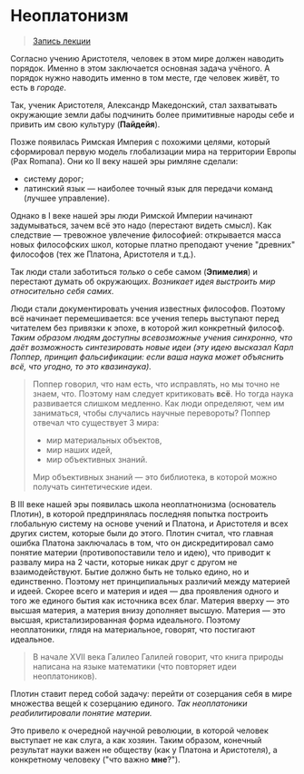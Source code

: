 # Неоплатонизм

> [Запись лекции](https://drive.google.com/open?id=0B_ciiYZxHJLSMzJNTXFPNkRCQ1U)

Согласно учению Аристотеля, человек в этом мире должен наводить порядок.
Именно в этом заключается основная задача учёного.
А порядок нужно наводить именно в том месте, где человек живёт, то есть в _городе_.

Так, ученик Аристотеля, Александр Македонский, стал захватывать окружающие земли дабы подчинить более примитивные народы себе и привить им свою культуру (__Пайдейя__).

Позже появилась Римская Империя с похожими целями, который сформировал первую модель глобализации мира на территории Европы (Pax Romana).
Они ко II веку нашей эры римляне сделали:
- систему дорог;
- латинский язык — наиболее точный язык для передачи команд (лучшее управление).

Однако в I веке нашей эры люди Римской Империи начинают задумываться, зачем всё это надо (перестают видеть смысл).
Как следствие — тревожное увлечение философией: открывается масса новых философских школ, которые платно преподают учение "древних" философов (тех же Платона, Аристотеля и т.д.).

Так люди стали заботиться _только_ о себе самом (__Эпимелия__) и перестают думать об окружающих.
_Возникает идея выстроить мир относительно себя самих._

Люди стали документировать учения известных философов.
Поэтому всё начинает перемешивается: все учения теперь выступают перед читателем без привязки к эпохе, в которой жил конкретный философ.
_Таким образом людям доступны всевозможные учения синхронно, что даёт возможность синтезировать новые идеи (эту идею высказал Карл Поппер, принцип фальсификации: если ваша наука может объяснить всё, что угодно, то это квазинаука)._

> Поппер говорил, что нам есть, что исправлять, но мы точно не знаем, что.
> Поэтому нам следует критиковать __всё__.
> Но тогда наука развивается слишком медленно.
> Как люди определяют, чем им заниматься, чтобы случались научные перевороты?
> Поппер отвечал что существует 3 мира:
> - мир материальных объектов,
> - мир наших идей,
> - мир объективных знаний.
>
> Мир объективных знаний — это библиотека, в которой можно получать синтетические идеи.

В III веке нашей эры появилась школа неоплатнонизма (основатель Плотин), в которой предпринялась последняя попытка построить глобальную систему на основе учений и Платона, и Аристотеля и всех других систем, которые были до этого.
Плотин считал, что главная ошибка Платона заключалась в том, что он дискредитировал само понятие материи (противопоставили тело и идею), что приводит к развалу мира на 2 части, которые никак друг с другом не взаимодействуют.
Бытие должно быть не только едино, но и единственно.
Поэтому нет принципиальных различий между материей и идеей.
Скорее всего и материя и идея — два проявления одного и того же единого бытия как источника всех благ.
Материя вверху — это высшая материя, а материя внизу дополняет высшую.
Материя — это высшая, кристализированная форма идеального.
Поэтому неоплатоники, глядя на материальное, говорят, что постигают идеальное.
> В начале XVII века Галилео Галилей говорит, что книга природы написана на языке математики (что повторяет идеи неоплатоников).

Плотин ставит перед собой задачу: перейти от созерцания себя в мире множества вещей к созерцанию единого.
_Так неоплатоники реабилитировали понятие материи._

Это привело к очередной научной революции, в которой человек выступает не как слуга, а как хозяин.
Таким образом, конечный результат науки важен не обществу (как у Платона и Аристотеля), а конкретному человеку ("что важно __мне__?").